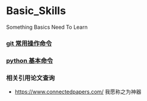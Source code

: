 # Basic_Skills
Something Basics Need To Learn

### [git 常用操作命令](https://github.com/Darenfy/Basic_Skills/blob/main/git.md)



### [python 基本命令](https://github.com/Darenfy/Basic_Skills/blob/main/python/cheetSheet.md)


### 相关引用论文查询  
- https://www.connectedpapers.com/  我愿称之为神器
